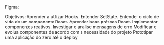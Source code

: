 Figma:

Objetivos:
Aprender a utilizar Hooks.
Entender SetState.
Entender o ciclo de vida de um componente React.
Aprender boas práticas React.
Implementar componentes reativos.
Investigar e analise mensagens de erro
Modificar e evolua componentes de acordo com a necessidade do projeto
Prototipar uma aplicação do zero até o deploy
